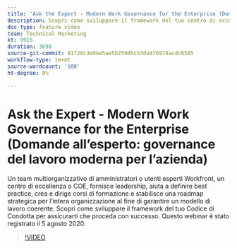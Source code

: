 ```yaml
---
title: 'Ask the Expert - Modern Work Governance for the Enterprise (Domande all’esperto: governance del lavoro moderna per l’azienda)'
description: Scopri come sviluppare il framework del tuo centro di eccellenza per assicurarti il successo. Questo webinar è stato registrato il 5 agosto 2020.
doc-type: feature video
team: Technical Marketing
kt: 9915
duration: 3698
source-git-commit: 91f20c3e9ee5ae5b259d5cb3da476974acdc6585
workflow-type: tm+mt
source-wordcount: '100'
ht-degree: 0%

---
```


# Ask the Expert - Modern Work Governance for the Enterprise (Domande all’esperto: governance del lavoro moderna per l’azienda)

Un team multiorganizzativo di amministratori o utenti esperti Workfront, un centro di eccellenza o COE, fornisce leadership, aiuta a definire best practice, crea e dirige corsi di formazione e stabilisce una roadmap strategica per l’intera organizzazione al fine di garantire un modello di lavoro coerente. Scopri come sviluppare il framework del tuo Codice di Condotta per assicurarti che proceda con successo. Questo webinar è stato registrato il 5 agosto 2020.

>[!VIDEO](https://video.tv.adobe.com/v/341121/?quality=12)
